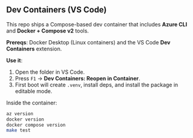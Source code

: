 

## Dev Containers (VS Code)

This repo ships a Compose-based dev container that includes **Azure CLI** and **Docker + Compose v2** tools.

**Prereqs**: Docker Desktop (Linux containers) and the VS Code **Dev Containers** extension.

**Use it**:
1. Open the folder in VS Code.
2. Press `F1` → **Dev Containers: Reopen in Container**.
3. First boot will create `.venv`, install deps, and install the package in editable mode.

Inside the container:
```bash
az version
docker version
docker compose version
make test
```

